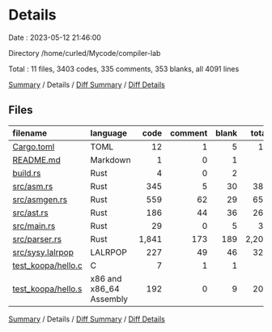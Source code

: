 # Details

Date : 2023-05-12 21:46:00

Directory /home/curled/Mycode/compiler-lab

Total : 11 files,  3403 codes, 335 comments, 353 blanks, all 4091 lines

[Summary](results.md) / Details / [Diff Summary](diff.md) / [Diff Details](diff-details.md)

## Files
| filename | language | code | comment | blank | total |
| :--- | :--- | ---: | ---: | ---: | ---: |
| [Cargo.toml](/Cargo.toml) | TOML | 12 | 1 | 5 | 18 |
| [README.md](/README.md) | Markdown | 1 | 0 | 1 | 2 |
| [build.rs](/build.rs) | Rust | 4 | 0 | 2 | 6 |
| [src/asm.rs](/src/asm.rs) | Rust | 345 | 5 | 30 | 380 |
| [src/asmgen.rs](/src/asmgen.rs) | Rust | 559 | 62 | 29 | 650 |
| [src/ast.rs](/src/ast.rs) | Rust | 186 | 44 | 36 | 266 |
| [src/main.rs](/src/main.rs) | Rust | 29 | 0 | 5 | 34 |
| [src/parser.rs](/src/parser.rs) | Rust | 1,841 | 173 | 189 | 2,203 |
| [src/sysy.lalrpop](/src/sysy.lalrpop) | LALRPOP | 227 | 49 | 46 | 322 |
| [test_koopa/hello.c](/test_koopa/hello.c) | C | 7 | 1 | 1 | 9 |
| [test_koopa/hello.s](/test_koopa/hello.s) | x86 and x86_64 Assembly | 192 | 0 | 9 | 201 |

[Summary](results.md) / Details / [Diff Summary](diff.md) / [Diff Details](diff-details.md)
